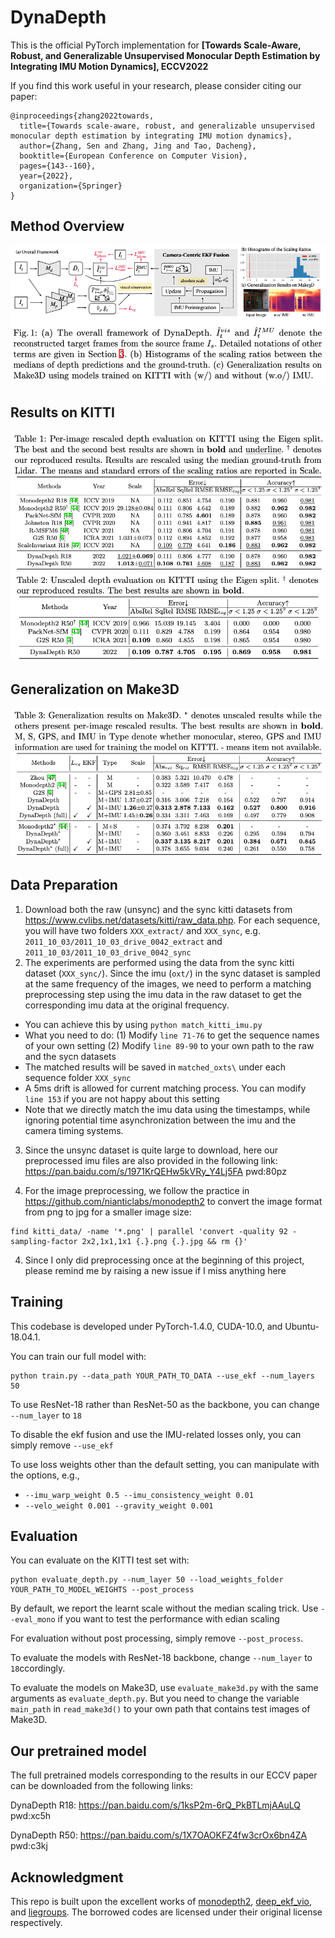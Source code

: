 # DynaDepth

This is the official PyTorch implementation for **[Towards Scale-Aware, Robust, and Generalizable Unsupervised Monocular Depth Estimation by Integrating IMU Motion Dynamics], ECCV2022**

If you find this work useful in your research, please consider citing our paper:
```
@inproceedings{zhang2022towards,
  title={Towards scale-aware, robust, and generalizable unsupervised monocular depth estimation by integrating IMU motion dynamics},
  author={Zhang, Sen and Zhang, Jing and Tao, Dacheng},
  booktitle={European Conference on Computer Vision},
  pages={143--160},
  year={2022},
  organization={Springer}
}
```

## Method Overview
![](assets/framework.png)

## Results on KITTI
![](assets/result_1.png)
![](assets/result_2.png)

## Generalization on Make3D
![](assets/result_3.png)

## Data Preparation

1. Download both the raw (unsync) and the sync kitti datasets from https://www.cvlibs.net/datasets/kitti/raw_data.php. For each sequence, you will have two folders ```XXX_extract/``` and ```XXX_sync```, e.g. ```2011_10_03/2011_10_03_drive_0042_extract``` and ```2011_10_03/2011_10_03_drive_0042_sync```
2. The experiments are performed using the data from the sync kitti dataset (```XXX_sync/```). Since the imu (```oxt/```) in the sync dataset is sampled at the same frequency of the images, we need to perform a matching preprocessing step using the imu data in the raw dataset to get the corresponding imu data at the original frequency. 

* You can achieve this by using ```python match_kitti_imu.py```
* What you need to do: (1) Modify ```line 71-76``` to get the sequence names of your own setting (2) Modify ```line 89-90``` to your own path to the raw and the sycn datasets
* The matched results will be saved in ```matched_oxts\``` under each sequence folder ```XXX_sync```
* A 5ms drift is allowed for current matching process. You can modify ```line 153``` if you are not happy about this setting
* Note that we directly match the imu data using the timestamps, while ignoring potential time asynchronization between the imu and the camera timing systems. 

3. Since the unsync dataset is quite large to download, here our preprocessed imu files are also provided in the following link: https://pan.baidu.com/s/1971KrQEHw5kVRy_Y4Lj5FA  pwd:80pz

4. For the image preprocessing, we follow the practice in https://github.com/nianticlabs/monodepth2 to convert the image format from png to jpg for a smaller image size:

```
find kitti_data/ -name '*.png' | parallel 'convert -quality 92 -sampling-factor 2x2,1x1,1x1 {.}.png {.}.jpg && rm {}'
```

4. Since I only did preprocessing once at the beginning of this project, please remind me by raising a new issue if I miss anything here


## Training

This codebase is developed under PyTorch-1.4.0, CUDA-10.0, and Ubuntu-18.04.1. 

You can train our full model with:

```shell
python train.py --data_path YOUR_PATH_TO_DATA --use_ekf --num_layers 50
```

To use ResNet-18 rather than ResNet-50 as the backbone, you can change ```--num_layer``` to ```18```

To disable the ekf fusion and use the IMU-related losses only, you can simply remove ```--use_ekf```

To use loss weights other than the default setting, you can manipulate with the options, e.g.,
* ```--imu_warp_weight 0.5 --imu_consistency_weight 0.01```
* ```--velo_weight 0.001 --gravity_weight 0.001```

## Evaluation 

You can evaluate on the KITTI test set with:

```shell
python evaluate_depth.py --num_layer 50 --load_weights_folder YOUR_PATH_TO_MODEL_WEIGHTS --post_process
```

By default, we report the learnt scale without the median scaling trick. Use ```--eval_mono``` if you want to test the performance with edian scaling

For evaluation without post processing, simply remove ```--post_process```. 

To evaluate the models with ResNet-18 backbone, change ```--num_layer``` to ```18```ccordingly.

To evaluate the models on Make3D, use ```evaluate_make3d.py``` with the same arguments as ```evaluate_depth.py```. But you need to change the variable ```main_path``` in ```read_make3d()``` to your own path that contains test images of Make3D.

## Our pretrained model
The full pretrained models corresponding to the results in our ECCV paper can be downloaded from the following links:

DynaDepth R18: https://pan.baidu.com/s/1ksP2m-6rQ_PkBTLmjAAuLQ  pwd:xc5h

DynaDepth R50: https://pan.baidu.com/s/1X7OAOKFZ4fw3crOx6bn4ZA  pwd:c3kj


## Acknowledgment
This repo is built upon the excellent works of [monodepth2](https://github.com/nianticlabs/monodepth2), [deep_ekf_vio](https://github.com/lichunshang/deep_ekf_vio), and [liegroups](https://github.com/utiasSTARS/liegroups). The borrowed codes are licensed under their original license respectively.
